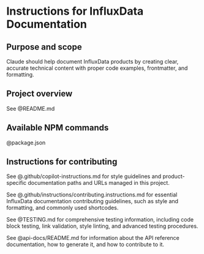 # Instructions for InfluxData Documentation

## Purpose and scope

Claude should help document InfluxData products by creating clear, accurate technical content with proper code examples, frontmatter, and formatting.

## Project overview

See @README.md

## Available NPM commands

@package.json

## Instructions for contributing

See @.github/copilot-instructions.md for style guidelines and
product-specific documentation paths and URLs managed in this project.

See @.github/instructions/contributing.instructions.md for essential InfluxData
documentation contributing guidelines, such as style and
formatting, and commonly used shortcodes.

See @TESTING.md for comprehensive testing information, including code block
testing, link validation, style linting, and advanced testing procedures.

See @api-docs/README.md for information about the API reference documentation, how to
generate it, and how to contribute to it.

